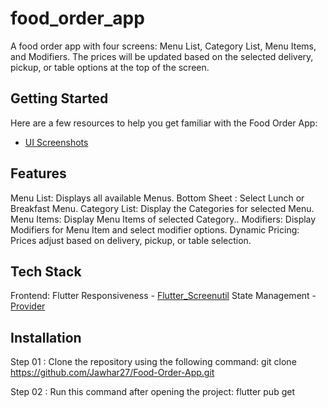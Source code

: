 # food_order_app

A food order app with four screens: Menu List, Category List, Menu Items, and Modifiers. The prices will be updated based on the selected delivery, pickup, or table options at the top of the screen.

## Getting Started

Here are a few resources to help you get familiar with the Food Order App:

- [UI Screenshots](https://drive.google.com/drive/folders/1P4Cz3DLTyad9266e6BNxwb4JHFF-1rn_?usp=drive_link)

## Features

Menu List: Displays all available Menus.
Bottom Sheet : Select Lunch or Breakfast Menu.
Category List: Display the Categories for selected Menu.
Menu Items: Display Menu Items of selected Category..
Modifiers: Display Modifiers for Menu Item and select modifier options.
Dynamic Pricing: Prices adjust based on delivery, pickup, or table selection.

## Tech Stack

Frontend: Flutter
Responsiveness - [Flutter_Screenutil](https://pub.dev/packages/flutter_screenutil)
State Management - [Provider](https://pub.dev/packages/provider)

## Installation

Step 01 : Clone the repository using the following command:
git clone https://github.com/Jawhar27/Food-Order-App.git

Step 02 : Run this command after opening the project:
flutter pub get 

